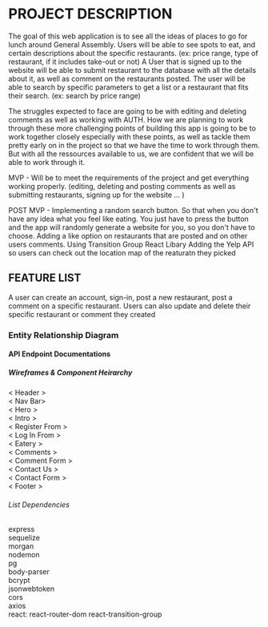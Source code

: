 # PROJECT DESCRIPTION

The goal of this web application is to see all the ideas of places to go for lunch around General Assembly. Users will be able to see spots to eat, and certain descriptions about the specific restaurants. (ex: price range, type of restaurant, if it includes take-out or not) A User that is signed up to the website will be able to submit restaurant to the database with all the details about it, as well as comment on the restaurants posted. The user will be able to search by specific parameters to get a list or a restaurant that fits their search. (ex: search by price range)

The struggles expected to face are going to be with editing and deleting comments as well as working with AUTH. How we are planning to work through these more challenging points of building this app is going to be to work together closely especially with these points, as well as tackle them pretty early on in the project so that we have the time to work through them. But with all the ressources available to us, we are confident that we will be able to work through it. 

MVP - Will be to meet the requirements of the project and get everything working properly. (editing, deleting and posting comments as well as submitting restaurants, signing up for the website ... )

POST MVP - 
Implementing a random search button. So that when you don't have any idea what you feel like eating. You just have to press the button and the app will randomly generate a website for you, so you don't have to choose.
Adding a like option on restaurants that are posted and on other users comments. 
Using Transition Group React Libary 
Adding the Yelp API so users can check out the location map of the reaturatn they picked

## FEATURE LIST 

A user can create an account, sign-in, post a new restaurant, post a comment on a specific restaurant. Users can also update and delete their specific restaurant or comment they created

### Entity Relationship Diagram

#### API Endpoint Documentations

##### Wireframes & Component Heirarchy
< Header > <br />
< Nav Bar> <br />
< Hero > <br />
< Intro > <br />
< Register From > <br />
< Log In From > <br />
< Eatery > <br />
< Comments > <br />
< Comment Form > <br />
< Contact Us > <br />
< Contact Form > <br />
< Footer > <br />

###### List Dependencies
express <br />
sequelize <br />
morgan <br />
nodemon <br />
pg <br />
body-parser <br />
bcrypt <br />
jsonwebtoken <br />
cors <br />
axios <br />
react: react-router-dom react-transition-group


